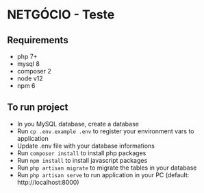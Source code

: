 # NETGÓCIO - Teste

## Requirements
- php 7+
- mysql 8
- composer 2
- node v12
- npm 6

## To run project
- In you MySQL database, create a database
- Run `cp .env.example .env` to register your environment vars to application
- Update .env file with your database informations
- Run `composer install` to install php packages
- Run `npm install` to install javascript packages
- Run `php artisan migrate` to migrate the tables in your database
- Run `php artisan serve` to run application in your PC (default: http://localhost:8000)

